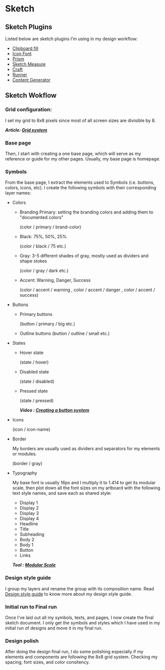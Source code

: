 # Sketch 

## Sketch Plugins

Listed below are sketch plugins I'm using in my design workflow:

  - [Clipboard fill](https://github.com/ScottSavarie/Clipboard-Fill)
  - [Icon Font](https://github.com/keremciu/sketch-iconfont)
  - [Prism](https://github.com/ment-mx/Prism)
  - [Sketch Measure](http://utom.design/measure/)
  - [Craft](https://www.invisionapp.com/craft)
  - [Runner](http://sketchrunner.com/)
  - [Content Generator](https://github.com/timuric/Content-generator-sketch-plugin)
  

## Sketch Wokflow

### Grid configuration:

I set my grid to 8x8 pixels since most of all screen sizes are divisible by 8.

  **_Article: [Grid system](https://builttoadapt.io/intro-to-the-8-point-grid-system-d2573cde8632)_**

### Base page

Then, I start with creating a one base page, which will serve as my reference or guide for my other pages. Usually, my base page is homepage.

### Symbols

From the base page, I extract the elements used to Symbols (i.e. buttons, colors, icons, etc). I create the following symbols with their corresponding layer names:

  * Colors
  
    - Branding Primary: setting the branding colors and adding them to "documented colors"
    
      (color / primary / brand-color)
      
    - Black: 75%, 50%, 25% 
    
      (color / black / 75 etc.)
      
    - Gray: 3-5 different shades of gray, mostly used as dividers and shape stokes 
    
      (color / gray / dark etc.)
    
    - Accent: Warning, Danger, Success
    
      (color / accent / warning , color / accent / danger , color / accent / success)
      
      
  * Buttons
      
    - Primary buttons
    
      (button / primary / big etc.)
    
    - Outline buttons
      (button / outline / small etc.)
    
  * States
  
    - Hover state
    
      (state / hover)
      
    - Disabled state
    
      (state / disabled)
      
    - Pressed state
      
      (state / pressed)
      
      **_Video : [Creating a button system](https://www.youtube.com/watch?v=_bjqVF7Fvg4)_**
      
   * Icons 
   
      (icon / icon-name)
      
   * Border
   
     My borders are usually used as dividers and separators for my elements or modules.
     
     (border / gray)
      
      
   * Typography
   
      My base font is usually 16px and I multiply it to 1.414 to get its modular scale, then plot down all the font sizes on my artboard with the following text style names, and save each as shared style:
      
      - Display 1
      - Display 2
      - Display 3
      - Display 4
      - Headline
      - Title
      - Subheading
      - Body 2
      - Body 1
      - Button
      - Links
      
      **_Tool : [Modular Scale](www.modularscale.com)_**
      
 
### Design style guide

I group my layers and rename the group with its composition name. Read [Design style guide](https://github.com/rielm/design-resources/blob/master/design-style-guide.md) to know more about my design style guide. 

### Initial run to Final run

Once I've laid out all my symbols, texts, and pages, I now create the final sketch document. I only get the symbols and styles which I have used in my initial run of designs and move it in my final run.

### Design polish

After doing the design final run, I do some polishing especially if my elements and components are following the 8x8 grid system. Checking my spacing, font sizes, and color consitency.
 
 
      
      
      
  
   
      
      
  
